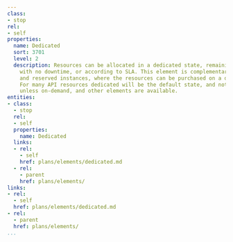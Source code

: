 ```yaml
---
class:
- stop
rel:
- self
properties:
  name: Dedicated
  sort: 3701
  level: 2
  description: Resources can be allocated in a dedicated state, remaining available
    with no downtime, or according to SLA. This element is complementary to on-demand,
    and reserved instances, where the resources can be purchased on a dedicated bases.
    For many API resources dedicated will be the default state, and not worth mentioning
    unless on-demand, and other elements are available.
entities:
- class:
  - stop
  rel:
  - self
  properties:
    name: Dedicated
  links:
  - rel:
    - self
    href: plans/elements/dedicated.md
  - rel:
    - parent
    href: plans/elements/
links:
- rel:
  - self
  href: plans/elements/dedicated.md
- rel:
  - parent
  href: plans/elements/
...
```

